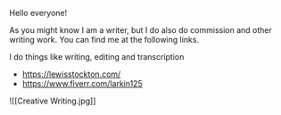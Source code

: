 Hello everyone!

As you might know I am a writer, but I do also do commission and other writing work. You can find me at the following links.

I do things like writing, editing and transcription

- https://lewisstockton.com/
- https://www.fiverr.com/larkin125

![[Creative Writing.jpg]]